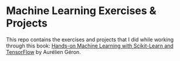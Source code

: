 # Machine Learning Exercises & Projects

This repo contains the exercises and projects that I did while working through this book: [Hands-on Machine Learning with Scikit-Learn and TensorFlow](https://www.amazon.ca/Hands-Machine-Learning-Scikit-Learn-TensorFlow/dp/1491962291) by Aurélien Géron.